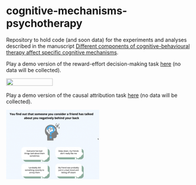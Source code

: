 # cognitive-mechanisms-psychotherapy

Repository to hold code (and soon data) for the experiments and analyses described in the manuscript [Different components of cognitive-behavioural therapy affect specific cognitive mechanisms](https://psyarxiv.com/ydct5).

Play a demo version of the reward-effort decision-making task [here](https://modcomp-i1.web.app/) (no data will be collected).

<img src="./rew-eff-1.gif" width="50%" height="50%"/>

Play a demo version of the causal attribution task [here](https://modcomp-ca2.web.app/) (no data will be collected).

<img src="./causal-attr-choice.gif" width="50%" height="50%"/>
